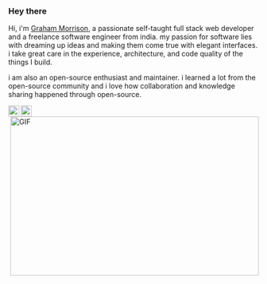 ### Hey there 
Hi, i'm [Graham Morrison](https://grahammorrison.ca/), a passionate self-taught full stack web developer and a freelance software engineer from india. my passion for software lies with dreaming up ideas and making them come true with elegant interfaces. i take great care in the experience, architecture, and code quality of the things I build.

i am also an open-source enthusiast and maintainer. i learned a lot from the open-source community and i love how collaboration and knowledge sharing happened through open-source.

<a href="https://www.grahammorrison.ca">
  <img align="left" alt="Graham's Website" width="22px" src="https://raw.githubusercontent.com/hussainweb/hussainweb/main/icons/instagram.png" />
</a>
<a href="https://www.linkedin.com/in/morrison-e-graham/">
  <img align="left" alt="Graham's LinkedIN" width="22px" src="https://raw.githubusercontent.com/peterthehan/peterthehan/master/assets/linkedin.svg" />
</a>

  <img align="right" alt="GIF" src="https://github.com/GrahamMo/GrahamMo/blob/1427fd38f4fbaffc3394e989294227c613588688/code.gif?raw=true" width="500" height="320" />


